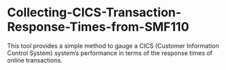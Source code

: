 # Collecting-CICS-Transaction-Response-Times-from-SMF110
This tool provides a simple method to gauge a CICS (Customer Information Control System) system’s performance in terms of the response times of online transactions. 
